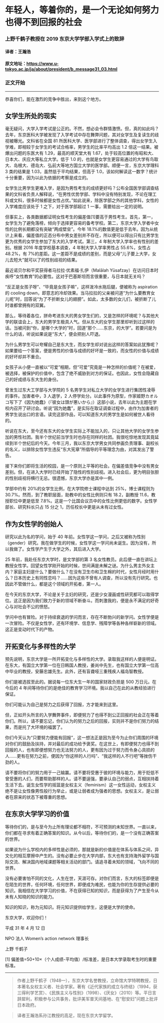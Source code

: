 # 年轻人，等着你的，是一个无论如何努力也得不到回报的社会

### 上野千鹤子教授在 2019 东京大学学部入学式上的致辞

#### 译者：王瀚浩

#### 原文地址：https://www.u-tokyo.ac.jp/ja/about/president/b_message31_03.html

### 正文开始

---

恭喜你们，能在激烈的竞争中胜出，来到这个地方。

## 女学生所处的现实

毫无疑问，大学入学考试是公正的。不然，想必会令群情激愤。但，真的如此吗？去年，东京医科大学被发现了入学考试中存在舞弊问题，其对女学生及复读生的歧视被曝光。文科省在全国 81 所医科大学、医学部进行了整体调查，得出女学生入学难，即相较于女学生的考试合格率，男学生的比率平均高出 1.2 倍这一结果。被爆出问题的东医大有 1.29，最高的顺天堂大有 1.67，处于较高位置的有昭和大、日本大、庆应大等私立大学。低于 1.0 的，也就是女学生更容易通过的大学有鸟取大、岛根大、德岛大、弘前大等地方国立大学的医学部。顺便一言，东京大学理科 3 类的结果是 1.03，虽然低于平均结果，但高于 1.0，该如何解读这一数字？统计十分重要，因为以此为依据的考察是成立的。

女学生比男学生更难入学，是因为男性考生的成绩更好吗？公布全国医学部调查结果的文科省负责人解释说，“在男性优势学部、学科中没有特别发现，不论在理工科或文科，很多时候都是女性占优。”如此说来，除医学部之外的其他学科，女性的入学难度应该处于 1 之下，对于医学部超过 1 一事，需要给出一定的说明。

但事实上，各类数据都证明女性考生的偏差值[1]要高于男性考生。首先，第一，女学生为了避免落榜，倾向于选择更容易的备考学校。第二，东京大学入学者中女性的比例长期都没有突破“两成壁垒”。今年 18.1%的数值更是低于去年。因为从统计上来看，偏差值的正态分布中男女差别并不存在，所以便可以得出只有比男学生更为优秀的女学生参加了东大的入学考试。第三，4 年制大学入学率也有性别的差别。根据 2016 年度学校基本调查，4 年制大学入学率男性占 55.6%，女性占 48.2%，有 7%的差距。这一差距不是成绩的差别，而是父母“儿子要上大学，女儿去短大”就可以了的性别歧视的结果。

最近诺贝尔和平奖获得者马拉拉·优素福·扎伊（Malālah Yūsafzay）在访问日本时疾呼“女性教育”的必要性。这对于巴基斯坦而言很重要，与日本就无关吗？

“反正是女孩子呀”、“毕竟是女孩子嘛”，这样泼冷水拖后腿，便被称为 aspiration 的 cooling down，即意志的冷却效果。当马拉拉的父亲被问道“为什么要教育女儿呢”时，回答说“为了不折断女儿的翅膀”。如此，太多数的女儿们，被折断了儿时谁都曾拥有的双翼。

那么，等待着各位，拼命考进东大的男女学生们的，又是怎样的环境呢？与其他大学的联谊会上，东大的男学生极具人气。但从东大的女学生那里却听到过这样的话。当被问到“你，是哪个大学的”时，回道“那个……东京，的大学”。若要问是为什么的话，听说如果说是“东大”，便会把别人吓退。

为什么男学生可以夸耀自己是东大生，而女学生却对说出这样的答案如此犹豫呢？如果要给一个答案，便是男性的价值与成绩的好坏是一致的，而女性的价值与成绩的好坏却并不重合。

女孩子从小便一直被以“可爱”相期，但“可爱”究竟是一种怎样的价值呢？在被爱，被选择，被保护的价值中，包含了绝不威胁到对方的保证。也因此，女性会隐藏自己的好成绩与东大生的身份。

曾发生过东大工学部与大学院的 5 名男学生对私立大学的女学生进行集团性凌辱的事件。加害者中，3 人退学，2 人停学处分。以此事件为原型，作家姬野カオルコ写下了《因为她蠢》（『彼女は頭が悪いから』）这部小说，去年以此为主题在学校内召开了研讨会。听说“因为她蠢”，是实际在取证调查过程中，由作为加害者的男学生说出口的言语。读完这部作品，可以知道东大的男学生是如何被世人看待的。

听说在东大，至今还有东大的女学生实际上不能加入的，只让其他大学的女学生参加的男性社团。我半个世纪前当学生时也存在同样的社团。我很吃惊地发现其竟延续到半个世纪后的今天。今年三月，我以东京大学男女共同参画负责理事、副校长的名义，以排除女性学生违反“东大宪章”所倡导的平等理念为由，对其发出了警告。

接下来你们即将生活的校园，是一个原则上平等的社会。在偏差值竞争中没有男女差别。但，在进入大学时已经开始了隐性的性别歧视。进入社会后，更为明目张胆的性别歧视将横行无忌。很遗憾，东京大学亦是其中一例。

学部中约有 20%的女学生比例，在大学院修士课程中达到 25%，博士课程则为 30.7%。然而，到了教职层面，助教中的女性比例则只有 18.2，副教授 11.6，教授职位中更是低至 7.8%。这是一个比国会议员中的女性比例更低的数字。女性学部长、研究科长只占 15 分之 1，历任校长中更是从未有过女性。

## 作为女性学的创始人

研究以此为名的学问，始于 40 年前。女性学这一学问，之后又被称为性别（gender）研究。我在做学生的时候，女性学这一学问尚未诞生。因为没有，所以我做了。女性学产生于大学之外，其后进入大学。

25 年前，我赴任东京大学时，是文学部的第 3 名女性教员。此后便一直在讲坛上教授女性学。回望女性学刚开始的时候，世间满是未解之谜。为什么男主外女主内？家庭主妇是什么？要做什么？在没有卫生巾和卫生棉的时代，女性月经时用什么？日本历史上有同性恋吗？……因为这些不曾有人调查，所以没有先行研究。也因此不管做什么，都是这个领域的开拓者，第一人。

在今天的东京大学，不论是关于主妇的研究，还是少女漫画或性研究都可以取得学位。这正是因为我们致力于新的领域不断奋斗。而刺激我的，便是永不满足的好奇心与对社会不公的愤怒。

学问中也有冒险。对于持续衰退的学问而言，存在不断勃兴的新学问。女性学便是一次冒险。不仅是女性学，还有环境学、信息学、残障学等各种各样崭新的领域。这正是变动时代下的产物。

## 开拓变化与多样性的大学

预先说明，东京大学是一所开拓变化与多样性的大学。录取我这样的人便是明证。在东大，有国立大学第一位在日韩国人教授，姜尚中先生，也有国立大学第一位高中毕业的教授，安藤忠雄先生。此外，还有盲聋哑三重残疾人福岛智教授。

你们是被选拔至此的。据说每一位东大生一年的国家财政负担是 500 万日元。在今后的 4 年间等待你们的是绝佳的教育学习环境。我以自己在此的从教经验进行保证。

你们可能认为自己是努力之后获得了回报，方才能来到这里。

但，正如开头所言的入学舞弊事件，即便努力了也得不到公正回报的社会正在等着你们。所以，请不要忘记，你们认为的努力之后的回报，实则并不是你们努力的结果，而是托了大环境的福罢了。

你们今天认为“只要努力便能有回报”，这一想法正是因为至今为止你们周围的环境对你们的鼓励及扶持，并对最后的成功给予褒奖。在这世上，有即便努力也得不到回报的人，也有即便想努力也无法努力的人，更有因为过于努力而令身心具损的人……更有在努力之前，便因为“你这样的人行吗”、“我这样的人不行吧”等挫伤干劲的人。

请不要将你们的努力用于一己输赢。请不要将受惠于彼的环境与能力，用于贬低不曾受惠的人们，而要帮助那样的人。请不要逞强，要承认自己的弱点，互相扶持着生活下去。诞生女性学的摇篮是女权主义（feminism）这一女性运动，女权主义绝不是让女性像男性般行为举止，或是让弱者成为强者的思想。女权主义，是让弱者在原来的状态下被尊重的思想。

## 在东京大学学习的价值

等待你们的，是与至今为止所有理论都不相符，不可预测的未知世界。一直以来，你们都在寻求有着正确答案的知识。从今以后，等待你们的，是一个没有正确答案的世界。

如果说为什么学校内的多样性是必须的，那就是新的价值是在体系与体系之间，异文化的相互摩擦中产生的。没有必要止步在大学内部，东大也有支持海外留学与国际交流、解决国内地域课题等相关活动的部门。请追寻着未知的领域，飞向不同的世界。

没有必要害怕不同的文化，人生在世，天涯可存。对你们而言，东大的标签即便是在陌生的世界，任何环境，任何世界，即便成为难民，也能为你的生存提供必要的知识。我相信在大学学习的价值，不在获得已知的知识，而是获得为了产生至今从未有人知晓的知识的能力。

知识的知识，称为元知识。将元知识提供给学生，这便是大学的使命。

东京大学，欢迎你们！

平成 31 年 4 月 12 日

NPO 法人 Women’s action network 理事长

上野 千鹤子

[1] 偏差值=50+10×（个人成绩-平均值）/标准差，是日本大学录取考生时的重要标准。

---

> 作者上野千鹤子（1948—），东京大学名誉教授，立命馆大学特聘教授，日本著名女权主义者、社会学家。著有《近代家族的成立与终结》（1994，获三得利学艺赏）、《民族主义与性别》（1998）、《厌女》（2010）等。平日言辞犀利，积极参与公共事务，批评美军普天间基地、在“慰安妇"问题上批评日本政府。

> 译者王瀚浩系孙江教授的高足，现在东京大学留学。
